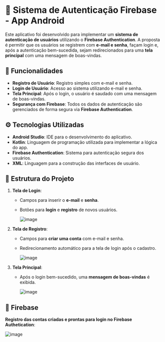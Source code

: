 # 🚀 Sistema de Autenticação Firebase - App Android

Este aplicativo foi desenvolvido para implementar um **sistema de autenticação de usuários** utilizando o **Firebase Authentication**. A proposta é permitir que os usuários se registrem com **e-mail e senha**, façam login e, após a autenticação bem-sucedida, sejam redirecionados para uma **tela principal** com uma mensagem de boas-vindas.

## 🌟 Funcionalidades

- **Registro de Usuário**: Registro simples com e-mail e senha.
- **Login de Usuário**: Acesso ao sistema utilizando e-mail e senha.
- **Tela Principal**: Após o login, o usuário é saudado com uma mensagem de boas-vindas.
- **Segurança com Firebase**: Todos os dados de autenticação são gerenciados de forma segura via **Firebase Authentication**.

## ⚙️ Tecnologias Utilizadas

- **Android Studio**: IDE para o desenvolvimento do aplicativo.
- **Kotlin**: Linguagem de programação utilizada para implementar a lógica do app.
- **Firebase Authentication**: Sistema para autenticação segura dos usuários.
- **XML**: Linguagem para a construção das interfaces de usuário.

## 📂 Estrutura do Projeto

1. **Tela de Login**:
   - Campos para inserir o **e-mail** e **senha**.
   - Botões para **login** e **registro** de novos usuários.
     
     ![image](https://github.com/user-attachments/assets/93d54765-2af8-4cf2-bb66-afd67bae022b)


2. **Tela de Registro**:
   - Campos para **criar uma conta** com e-mail e senha.
   - Redirecionamento automático para a tela de login após o cadastro.
  
     ![image](https://github.com/user-attachments/assets/0827f9bc-314d-4e63-b1ab-eceda0631342)


3. **Tela Principal**:
   - Após o login bem-sucedido, uma **mensagem de boas-vindas** é exibida.
  
     ![image](https://github.com/user-attachments/assets/4f3efd56-afb7-4747-a064-65c3b6997611)

## 📂 Firebase
   **Registro das contas criadas e prontas para login no Firebase Authetication**:

   ![image](https://github.com/user-attachments/assets/206bc965-af34-48f1-ab6a-52d980e8a96f)


